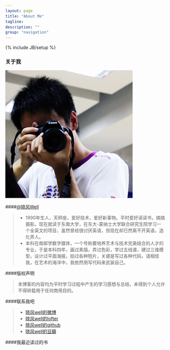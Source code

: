 ```yaml
---
layout: page
title: "About Me"
tagline: 
description: ""
group: "navigation"
---
```

{% include JB/setup %}

### 关于我
![well](/images/vp/well.jpg)

####[@晓风Well][weibo]
> - 1990年生人，天秤座，爱好技术，爱好新事物。平时爱好读读书，搞搞摄影。现在就读于东南大学，在东大-蒙纳士大学联合研究生院学习一个全英文的项目，虽然曾经很讨厌英语，但现在却已然离不开英语，造化弄人。
> - 本科在南邮学数字媒体，一个号称要培养艺术与技术完美结合的人才的专业，于是本科四年，画过素描，弄过色彩，学过五线谱，建过三维模型，设计过平面海报，拍过各种短片，关键是写过各种代码，请相信我，在艺术的海洋中，我依然用写代码来武装自己。

####版权声明
> 本博客的内容均为平时学习过程中产生的学习感想与总结，未得到个人允许不得转载用于任何商用目的。

####联系我吧
> * [晓风well的微博][weibo]
> * [晓风well的lofter][lofter]
> * [晓风well的github][github]
> * [晓风well的豆瓣][douban]


[weibo]: http://weibo.com/swwol
[lofter]: http://wwsun.lofter.com
[github]: http://github.com/wwsun
[douban]: http://www.douban.com/people/swwol32/

####我最近读过的书
<script type="text/javascript" src="http://www.douban.com/service/badge/swwol32/?selection=latest&amp;picsize=medium&amp;show=collection&amp;n=18&amp;cat=book&amp;columns=6"></script>
